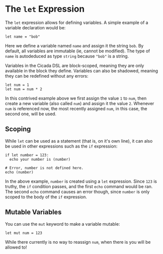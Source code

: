 # The `let` Expression

The `let` expression allows for defining variables. A simple example of a variable
declaration would be:

```
let name = "bob"
```

Here we define a variable named `name` and assign it the string `bob`. By default,
all variables are immutable (ie, cannot be modified). The type of `name` is autodeduced as
type `string` because `"bob"` is a string.

Variables in the Cicada DSL are block-scoped, meaning they are only available in the
block they define. Variables can also be shadowed, meaning they can be redefined without
any errors:

```
let num = 1
let num = num * 2
```

In this contrived example above we first assign the value `1` to `num`, then create a new
variable (also called `num`) and assign it the value `2`. Whenever `num` is referenced
now, the most recently assigned `num`, in this case, the second one, will be used.

## Scoping

While `let` can be used as a statement (that is, on it's own line), it can also be used
in other expressions such as the `if` expression:

```
if let number = 123:
  echo your number is (number)

# Error, number is not defined here.
echo (number)
```

In the above example, `number` is created using a `let` expression. Since `123` is truthy,
the `if` condition passes, and the first `echo` command would be ran. The second `echo`
command causes an error though, since `number` is only scoped to the body of the `if` expression.

## Mutable Variables

You can use the `mut` keyword to make a variable mutable:

```
let mut num = 123
```

While there currently is no way to reassign `num`, when there is you will be allowed to!
